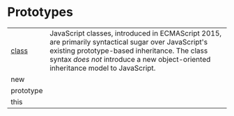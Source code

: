 # Prototypes

|  |  |
| :--- | :--- |
| [class](https://developer.mozilla.org/en-US/docs/Web/JavaScript/Reference/Classes) | JavaScript classes, introduced in ECMAScript 2015, are primarily syntactical sugar over JavaScript's existing prototype-based inheritance. The class syntax _does not_ introduce a new object-oriented inheritance model to JavaScript. |
| new |  |
| prototype |  |
| this |  |


